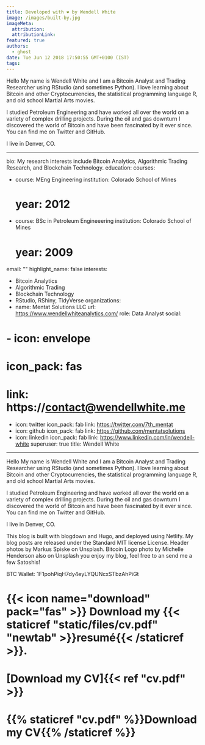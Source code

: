 ```yaml
---
title: Developed with ❤️ by Wendell White
image: /images/built-by.jpg
imageMeta:
  attribution:
  attributionLink:
featured: true
authors:
  - ghost
date: Tue Jun 12 2018 17:50:55 GMT+0100 (IST)
tags:
---
```


Hello
My name is Wendell White and I am a Bitcoin Analyst and Trading Researcher using RStudio (and sometimes Python). I love learning about Bitcoin and other Cryptocurrencies, the statistical programming language R, and old school Martial Arts movies.

I studied Petroleum Engineering and have worked all over the world on a variety of complex drilling projects. During the oil and gas downturn I discovered the world of Bitcoin and have been fascinated by it ever since. You can find me on Twitter and GitHub.

I live in Denver, CO.


---
bio: My research interests include Bitcoin Analytics, Algorithmic Trading Research, and Blockchain Technology.
education:
  courses:
  - course: MEng  Engineering
    institution: Colorado School of Mines
    # year: 2012
  - course: BSc in Petroleum Engineeering
    institution: Colorado School of Mines
    # year: 2009
  
email: ""
highlight_name: false
interests:
- Bitcoin Analytics
- Algorithmic Trading
- Blockchain Technology
- RStudio, RShiny, TidyVerse
organizations:
- name: Mentat Solutions LLC
  url: https://www.wendellwhiteanalytics.com/
role: Data Analyst
social:
# - icon: envelope
#  icon_pack: fas
#  link: https://contact@wendellwhite.me
- icon: twitter
  icon_pack: fab
  link: https://twitter.com/7th_mentat
- icon: github
  icon_pack: fab
  link: https://github.com/mentatsolutions
- icon: linkedin
  icon_pack: fab
  link: https://www.linkedin.com/in/wendell-white
superuser: true
title: Wendell White
---

Hello
My name is Wendell White and I am a Bitcoin Analyst and Trading Researcher using RStudio (and sometimes Python). I love learning about Bitcoin and other Cryptocurrencies, the statistical programming language R, and old school Martial Arts movies.

I studied Petroleum Engineering and have worked all over the world on a variety of complex drilling projects. During the oil and gas downturn I discovered the world of Bitcoin and have been fascinated by it ever since. You can find me on Twitter and GitHub.

I live in Denver, CO.

This blog is built with blogdown and Hugo, and deployed using Netlify. My blog posts are released under the Standard MIT license License. Header photos by Markus Spiske on Unsplash. Bitcoin Logo photo by Michelle Henderson also on Unsplash you enjoy my blog, feel free to an send me a few Satoshis! 

BTC Wallet: 1F1pohPiqH7dy4eyLYQUNcxSTbzAhPiGt

# {{< icon name="download" pack="fas" >}} Download my {{< staticref "static/files/cv.pdf" "newtab" >}}resumé{{< /staticref >}}.
# [Download my CV]{{< ref "cv.pdf" >}}
# {{% staticref "cv.pdf" %}}Download my CV{{% /staticref %}}
